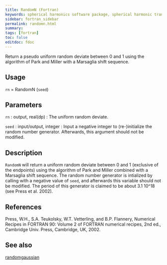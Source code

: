```yaml
---
title: RandomN (Fortran)
keywords: spherical harmonics software package, spherical harmonic transform, legendre functions, multitaper spectral analysis, fortran, Python, gravity, magnetic field
sidebar: fortran_sidebar
permalink: randomn.html
summary:
tags: [fortran]
toc: false
editdoc: fdoc
---
```


Return a pseudo uniform random deviate between 0 and 1 using the algorithm of Park and Miller with a Marsaglia shift sequence.

## Usage

`rn` = RandomN (`seed`)

## Parameters

`rn` : output, real(dp)
:   The uniform random deviate.

`seed` : input/output, integer
:   Input a negative integer to (re-)initialize the random number generator. Afterwards, this argument should not be modified.

## Description

`RandomN` will return a uniform random deviate between 0 and 1 (exclusive of the endpoints) using the algorithm of Park and Miller combined with a Marsaglia shift sequence. The random number generator is intialized by calling with a negative value of `seed`, and afterwards this variable should not be modified. The period of this generator is claimed to be about 3.1 10^18 (see Press et al. 2002).

## References

Press, W.H., S.A. Teukolsky, W.T. Vetterling, and B.P. Flannery, Numerical Recipes in FORTRAN 90: Volume 2 of FORTRAN numerical recipes, 2nd ed., Cambridge Univ. Press, Cambridge, UK, 2002.

## See also

[randomgaussian](randomgaussian.html)
